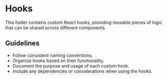 # Hooks
This folder contains custom React hooks, providing reusable pieces of logic that can be shared across different components.

## Guidelines
- Follow consistent naming conventions.
- Organize hooks based on their functionality.
- Document the purpose and usage of each custom hook.
- Include any dependencies or considerations when using the hooks.


